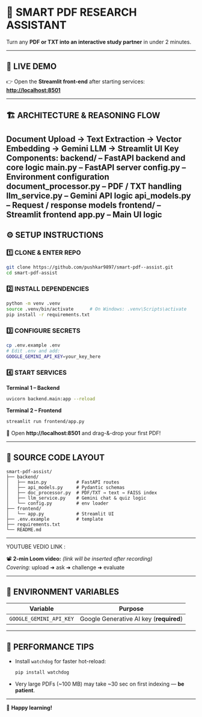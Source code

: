 # 🧠 SMART PDF RESEARCH ASSISTANT

Turn any **PDF or TXT into an interactive study partner** in under 2 minutes.

---

## 🚀 LIVE DEMO

👉 Open the **Streamlit front-end** after starting services:  
**[http://localhost:8501](http://localhost:8501)**

---

## 🏗️ ARCHITECTURE & REASONING FLOW

Document Upload → Text Extraction → Vector Embedding → Gemini LLM → Streamlit UI
        Key Components:
        backend/ – FastAPI backend and core logic
            main.py – FastAPI server
            config.py – Environment configuration
            document_processor.py – PDF / TXT handling
            llm_service.py – Gemini API logic
            api_models.py – Request / response models
        frontend/ – Streamlit frontend
            app.py – Main UI logic
---

## ⚙️ SETUP INSTRUCTIONS

### 1️⃣ CLONE & ENTER REPO
```bash
git clone https://github.com/pushkar9897/smart-pdf--assist.git
cd smart-pdf-assist
```

### 2️⃣ INSTALL DEPENDENCIES
```bash
python -m venv .venv
source .venv/bin/activate      # On Windows: .venv\Scripts\activate
pip install -r requirements.txt
```

### 3️⃣ CONFIGURE SECRETS
```bash
cp .env.example .env
# Edit .env and add:
GOOGLE_GEMINI_API_KEY=your_key_here
```

### 4️⃣ START SERVICES

**Terminal 1 – Backend**
```bash
uvicorn backend.main:app --reload
```

**Terminal 2 – Frontend**
```bash
streamlit run frontend/app.py
```

🔗 Open **http://localhost:8501** and drag-&-drop your first PDF!

---

## 📁 SOURCE CODE LAYOUT

```
smart-pdf-assist/
├── backend/
│   ├── main.py           # FastAPI routes
│   ├── api_models.py     # Pydantic schemas
│   ├── doc_processor.py  # PDF/TXT → text → FAISS index
│   ├── llm_service.py    # Gemini chat & quiz logic
│   └── config.py         # env loader
├── frontend/
│   └── app.py            # Streamlit UI
├── .env.example          # template
├── requirements.txt
└── README.md
```

---

YOUTUBE VEDIO LINK :

📽️ **2-min Loom video:** _(link will be inserted after recording)_  
_Covering:_ upload ➜ ask ➜ challenge ➜ evaluate

---

## 📝 ENVIRONMENT VARIABLES

| Variable               | Purpose                                    |
|------------------------|--------------------------------------------|
| `GOOGLE_GEMINI_API_KEY` | Google Generative AI key (**required**)   |

---

## 🔧 PERFORMANCE TIPS

- Install `watchdog` for faster hot-reload:
  ```bash
  pip install watchdog
  ```

- Very large PDFs (~100 MB) may take ~30 sec on first indexing — **be patient**.

---

🎉 **Happy learning!**


